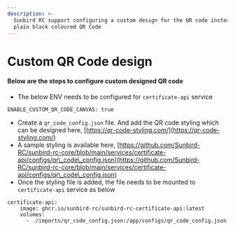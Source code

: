 ```yaml
---
description: >-
  Sunbird RC support configuring a custom design for the QR code instead of a
  plain black coloured QR Code
---
```


# Custom QR Code design

#### Below are the steps to configure custom designed QR code

* The below ENV needs to be configured for `certificate-api` service

`ENABLE_CUSTOM_QR_CODE_CANVAS: true`

* Create a `qr_code_config.json` file. And add the QR code styling which can be designed here, [https://qr-code-styling.com/](https://qr-code-styling.com/)
* A sample styling is available here, [https://github.com/Sunbird-RC/sunbird-rc-core/blob/main/services/certificate-api/configs/qr\_code\_config.json](https://github.com/Sunbird-RC/sunbird-rc-core/blob/main/services/certificate-api/configs/qr\_code\_config.json)
* Once the styling file is added, the file needs to be mounted to `certificate-api` service as below

```
certificate-api:
    image: ghcr.io/sunbird-rc/sunbird-rc-certificate-api:latest
    volumes:
      - ./imports/qr_code_config.json:/app/configs/qr_code_config.json
```
